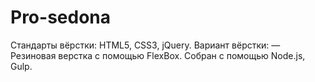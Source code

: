 # Pro-sedona


Стандарты вёрстки: HTML5, CSS3, jQuery.
Вариант вёрстки: — Резиновая верстка с помощью FlexBox.
Собран с помощью Node.js, Gulp.

